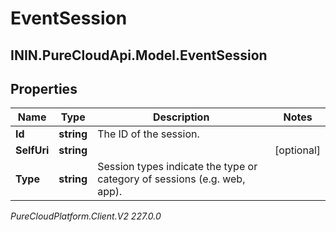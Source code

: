 # EventSession

## ININ.PureCloudApi.Model.EventSession

## Properties

|Name | Type | Description | Notes|
|------------ | ------------- | ------------- | -------------|
| **Id** | **string** | The ID of the session. | |
| **SelfUri** | **string** |  | [optional] |
| **Type** | **string** | Session types indicate the type or category of sessions (e.g. web, app). | |



_PureCloudPlatform.Client.V2 227.0.0_
